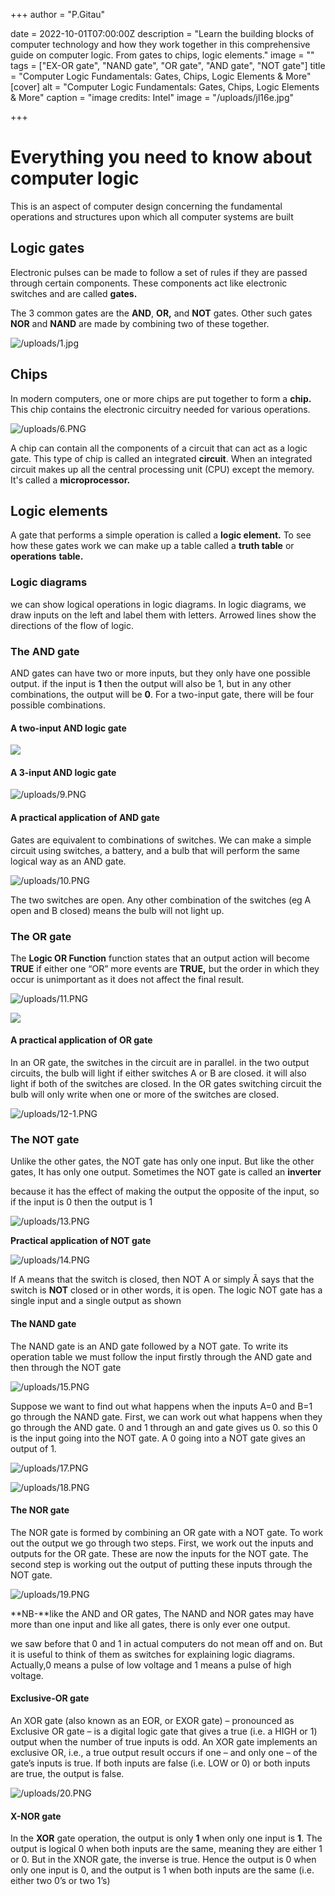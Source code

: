 +++
author = "P.Gitau"

date = 2022-10-01T07:00:00Z
description = "Learn the building blocks of computer technology and how they work together in this comprehensive guide on computer logic. From gates to chips, logic elements."
image = ""
tags = ["EX-OR gate", "NAND gate", "OR gate", "AND gate", "NOT gate"]
title = "Computer Logic Fundamentals: Gates, Chips, Logic Elements & More"
[cover]
alt = "Computer Logic Fundamentals: Gates, Chips, Logic Elements & More"
caption = "image credits: Intel"
image = "/uploads/jl16e.jpg"

+++
# Everything you need to know about computer logic

This is an aspect of computer design concerning the fundamental operations and structures upon which all computer systems are built

## Logic gates

Electronic pulses can be made to follow a set of rules if they are passed through certain components. These components act like electronic switches and are called **gates.**

The 3 common gates are the **AND**, **OR,** and **NOT** gates. Other such gates **NOR** and **NAND** are made by combining two of these together.

![/uploads/1.jpg](https://app.forestry.io/sites/z6rfaq36-lcvlg/body-media//uploads/1.jpg)

## Chips

In modern computers, one or more chips are put together to form a **chip.** This chip contains the electronic circuitry needed for various operations.

![/uploads/6.PNG](https://app.forestry.io/sites/z6rfaq36-lcvlg/body-media//uploads/6.PNG)

A chip can contain all the components of a circuit that can act as a logic gate. This type of chip is called an integrated **circuit**. When an integrated circuit makes up all the central processing unit (CPU) except the memory. It's called a **microprocessor.**

## Logic elements

A gate that performs a simple operation is called a **logic element.** To see how these gates work we can make up a table called a **truth table** or **operations** **table.**

### Logic diagrams

we can show logical operations in logic diagrams. In logic diagrams, we draw inputs on the left and label them with letters. Arrowed lines show the directions of the flow of logic.

### The AND gate

AND gates can have two or more inputs, but they only have one possible output. if the input is **1** then the output will also be 1, but in any other combinations, the output will be **0**. For a two-input gate, there will be four possible combinations.

#### **A two-input AND logic gate**

![](/uploads/7.PNG)

#### **A 3-input AND logic gate**

![/uploads/9.PNG](https://app.forestry.io/sites/z6rfaq36-lcvlg/body-media//uploads/9.PNG)

#### **A practical application of AND gate**

Gates are equivalent to combinations of switches. We can make a simple circuit using switches, a battery, and a bulb that will perform the same logical way as an AND gate.

![/uploads/10.PNG](https://app.forestry.io/sites/z6rfaq36-lcvlg/body-media//uploads/10.PNG)

The two switches are open. Any other combination of the switches (eg A open and B closed) means the bulb will not light up.

### The OR gate

The **Logic OR Function** function states that an output action will become **TRUE** if either one “OR” more events are **TRUE,** but the order in which they occur is unimportant as it does not affect the final result.

![/uploads/11.PNG](https://app.forestry.io/sites/z6rfaq36-lcvlg/body-media//uploads/11.PNG)

![](/uploads/8-1.PNG)

#### **A practical application of OR gate**

In an OR gate, the switches in the circuit are in parallel. in the two output circuits, the bulb will light if either switches A or B are closed. it will also light if both of the switches are closed. In the OR gates switching circuit the bulb will only write when one or more of the switches are closed.

![/uploads/12-1.PNG](https://app.forestry.io/sites/z6rfaq36-lcvlg/body-media//uploads/12-1.PNG)

### The NOT gate

Unlike the other gates, the NOT gate has only one input. But like the other gates, It has only one output. Sometimes the NOT gate is called an **inverter**

because it has the effect of making the output the opposite of the input, so if the input is 0 then the output is 1

![/uploads/13.PNG](https://app.forestry.io/sites/z6rfaq36-lcvlg/body-media//uploads/13.PNG)

**Practical application of NOT gate**

![/uploads/14.PNG](https://app.forestry.io/sites/z6rfaq36-lcvlg/body-media//uploads/14.PNG)

If A means that the switch is closed, then NOT A or simply Ã says that the switch is **NOT** closed or in other words, it is open. The logic NOT gate has a single input and a single output as shown

#### The NAND gate

The NAND gate is an AND gate followed by a NOT gate. To write its operation table we must follow the input firstly through the AND gate and then through the NOT gate

![/uploads/15.PNG](https://app.forestry.io/sites/z6rfaq36-lcvlg/body-media//uploads/15.PNG)

Suppose we want to find out what happens when the inputs A=0 and B=1 go through the NAND gate. First, we can work out what happens when they go through the AND gate. 0 and 1 through an and gate gives us 0. so this 0 is the input going into the NOT gate. A 0 going into a NOT gate gives an output of 1.

![/uploads/17.PNG](https://app.forestry.io/sites/z6rfaq36-lcvlg/body-media//uploads/17.PNG)

![/uploads/18.PNG](https://app.forestry.io/sites/z6rfaq36-lcvlg/body-media//uploads/18.PNG)

#### The NOR gate

The NOR gate is formed by combining an OR gate with a NOT gate. To work out the output we go through two steps. First, we work out the inputs and outputs for the OR gate. These are now the inputs for the NOT gate. The second step is working out the output of putting these inputs through the NOT gate.

![/uploads/19.PNG](https://app.forestry.io/sites/z6rfaq36-lcvlg/body-media//uploads/19.PNG)

\**NB-**like the AND and OR gates, The NAND and NOR gates may have more than one input and like all gates, there is only ever one output.

we saw before that 0 and 1 in actual computers do not mean off and on. But it is useful to think of them as switches for explaining logic diagrams. Actually,0 means a pulse of low voltage and 1 means a pulse of high voltage.

#### Exclusive-OR gate

An XOR gate (also known as an EOR, or EXOR gate) – pronounced as Exclusive OR gate – is a digital logic gate that gives a true (i.e. a HIGH or 1) output when the number of true inputs is odd. An XOR gate implements an exclusive OR, i.e., a true output result occurs if one – and only one – of the gate’s inputs is true. If both inputs are false (i.e. LOW or 0) or both inputs are true, the output is false.

![/uploads/20.PNG](https://app.forestry.io/sites/z6rfaq36-lcvlg/body-media//uploads/20.PNG)

#### X-NOR gate

In the **XOR** gate operation, the output is only **1** when only one input is **1**. The output is logical 0 when both inputs are the same, meaning they are either 1 or 0. But in the XNOR gate, the inverse is true. Hence the output is 0 when only one input is 0, and the output is 1 when both inputs are the same (i.e. either two 0’s or two 1’s)